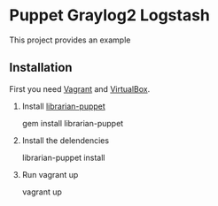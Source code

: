 # Puppet Graylog2 Logstash

This project provides an example

## Installation

First you need [Vagrant](http://www.vagrantup.com/) and [VirtualBox](https://www.virtualbox.org/).

1. Install [librarian-puppet](https://github.com/rodjek/librarian-puppet)

    gem install librarian-puppet

2. Install the delendencies

    librarian-puppet install

3. Run vagrant up

    vagrant up
